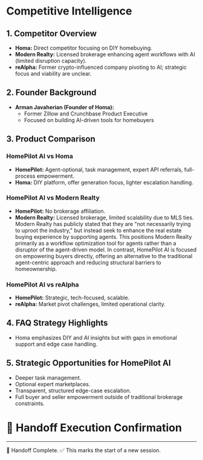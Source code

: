 # Competitive Intelligence

## 1. Competitor Overview

- **Homa:** Direct competitor focusing on DIY homebuying.
- **Modern Realty:** Licensed brokerage enhancing agent workflows with AI (limited disruption capacity).
- **reAlpha:** Former crypto-influenced company pivoting to AI; strategic focus and viability are unclear.

## 2. Founder Background

- **Arman Javaherian (Founder of Homa):**
  - Former Zillow and Crunchbase Product Executive
  - Focused on building AI-driven tools for homebuyers

## 3. Product Comparison

### HomePilot AI vs Homa

- **HomePilot:** Agent-optional, task management, expert API referrals, full-process empowerment.
- **Homa:** DIY platform, offer generation focus, lighter escalation handling.

### HomePilot AI vs Modern Realty

- **HomePilot:** No brokerage affiliation.
- **Modern Realty:** Licensed brokerage, limited scalability due to MLS ties. Modern Realty has publicly stated that they are "not necessarily trying to uproot the industry," but instead seek to enhance the real estate buying experience by supporting agents. This positions Modern Realty primarily as a workflow optimization tool for agents rather than a disruptor of the agent-driven model. In contrast, HomePilot AI is focused on empowering buyers directly, offering an alternative to the traditional agent-centric approach and reducing structural barriers to homeownership.

### HomePilot AI vs reAlpha

- **HomePilot:** Strategic, tech-focused, scalable.
- **reAlpha:** Market pivot challenges, limited operational clarity.

## 4. FAQ Strategy Highlights

- Homa emphasizes DIY and AI insights but with gaps in emotional support and edge case handling.

## 5. Strategic Opportunities for HomePilot AI

- Deeper task management.
- Optional expert marketplaces.
- Transparent, structured edge-case escalation.
- Full buyer and seller empowerment outside of traditional brokerage constraints.

# 🛫 Handoff Execution Confirmation

---

🛫 Handoff Complete. ✅ This marks the start of a new session.
